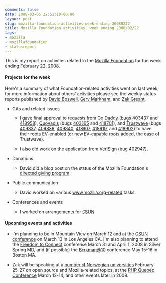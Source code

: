 ```yaml
---
comments: false
date: 2008-03-06 22:51:10+00:00
layout: post
slug: mozilla-foundation-activities-week-ending-20080222
title: Mozilla Foundation activities, week ending 2008/02/22
tags:
- mozilla
- mozillafoundation
- statusreport
---
```


This is my report on activities related to the [Mozilla Foundation](http://www.mozillafoundation.org/) for the week ending February 22, 2008.


#### Projects for the week


Here's a summary of what Foundation-related activities went on last week; for more information about others' activities please see the weekly status reports published by [David Boswell](http://davidwboswell.wordpress.com/), [Gerv Markham](http://weblogs.mozillazine.org/gerv/), and [Zak Greant](http://zak.greant.com/).



	
  * CAs and related issues

	
    * I gave final approval to requests from [Go Daddy](http://www.mozilla.org/projects/security/certs/pending/#Go%20Daddy) (bugs [403437](https://bugzilla.mozilla.org/show_bug.cgi?id=403437) and [418958](https://bugzilla.mozilla.org/show_bug.cgi?id=418958)), [QuoVadis](http://www.mozilla.org/projects/security/certs/pending/#QuoVadis) (bugs [403665](https://bugzilla.mozilla.org/show_bug.cgi?id=403665) and [418701](https://bugzilla.mozilla.org/show_bug.cgi?id=418701)),  and [Trustwave](http://www.mozilla.org/projects/security/certs/pending/#Trustwave) (bugs [409837](https://bugzilla.mozilla.org/show_bug.cgi?id=409837), [409838](https://bugzilla.mozilla.org/show_bug.cgi?id=409838), [409840](https://bugzilla.mozilla.org/show_bug.cgi?id=409840), [418907](https://bugzilla.mozilla.org/show_bug.cgi?id=418907), [418910](https://bugzilla.mozilla.org/show_bug.cgi?id=418910), and [418902](https://bugzilla.mozilla.org/show_bug.cgi?id=418902)) to have their roots EV-enabled (or new EV-capable roots added, the case of Trustwave).

	
    * I also did work on the application from [VeriSign](http://www.mozilla.org/projects/security/certs/pending/#VeriSign) (bug [402947](https://bugzilla.mozilla.org/show_bug.cgi?id=402947)).




	
  * Donations

	
    * David did a [blog post](http://davidwboswell.wordpress.com/2008/02/22/update-on-the-mozilla-foundations-directed-giving-program/) on the status of the Mozilla Foundation's [directed giving program](http://hecker.org/mozilla/directed-giving).




	
  * Public communication

	
    * David worked on various www.mozilla.org-related tasks.




	
  * Conferences and events

	
    * I worked on arrangements for [CSUN](http://www.csun.edu/cod/conf/).







#### Upcoming events and activities





	
  * I'm planning to be in Mountain View on March 12 and at the [CSUN conference](http://www.csun.edu/cod/conf/) on March 13 in Los Angeles CA. I'm also planning to attend the [Freedom to Connect](http://freedom-to-connect.net/) conference March 31 and April 1, 2008 in Silver Spring MD, and (if possible) the [Berkman@10](http://cyber.law.harvard.edu/berkat10/) conference May 15-16 in Boston MA.

	
  * Zak will be speaking at a [number of Norwegian universities](http://zak.greant.com/fossnut-the-free-and-open-source-software-norwegian-university-tour/) February 25-27 on open source and Mozilla-related topics, at the [PHP Quebec Conference](http://conf.phpquebec.com/) March 12-14, and other events later in 2008.


